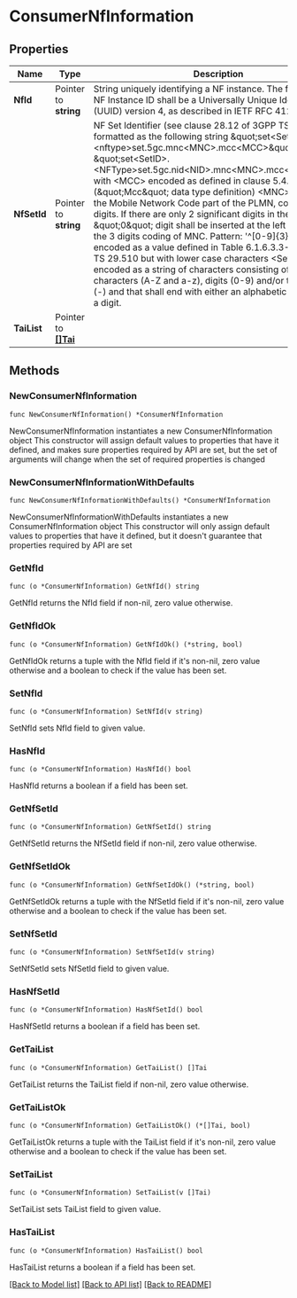 # ConsumerNfInformation

## Properties

Name | Type | Description | Notes
------------ | ------------- | ------------- | -------------
**NfId** | Pointer to **string** | String uniquely identifying a NF instance. The format of the NF Instance ID shall be a  Universally Unique Identifier (UUID) version 4, as described in IETF RFC 4122.   | [optional] 
**NfSetId** | Pointer to **string** | NF Set Identifier (see clause 28.12 of 3GPP TS 23.003), formatted as the following string \&quot;set&lt;Set ID&gt;.&lt;nftype&gt;set.5gc.mnc&lt;MNC&gt;.mcc&lt;MCC&gt;\&quot;, or  \&quot;set&lt;SetID&gt;.&lt;NFType&gt;set.5gc.nid&lt;NID&gt;.mnc&lt;MNC&gt;.mcc&lt;MCC&gt;\&quot; with  &lt;MCC&gt; encoded as defined in clause 5.4.2 (\&quot;Mcc\&quot; data type definition)  &lt;MNC&gt; encoding the Mobile Network Code part of the PLMN, comprising 3 digits.    If there are only 2 significant digits in the MNC, one \&quot;0\&quot; digit shall be inserted    at the left side to fill the 3 digits coding of MNC.  Pattern: &#39;^[0-9]{3}$&#39; &lt;NFType&gt; encoded as a value defined in Table 6.1.6.3.3-1 of 3GPP TS 29.510 but    with lower case characters &lt;Set ID&gt; encoded as a string of characters consisting of    alphabetic characters (A-Z and a-z), digits (0-9) and/or the hyphen (-) and that    shall end with either an alphabetic character or a digit.   | [optional] 
**TaiList** | Pointer to [**[]Tai**](Tai.md) |  | [optional] 

## Methods

### NewConsumerNfInformation

`func NewConsumerNfInformation() *ConsumerNfInformation`

NewConsumerNfInformation instantiates a new ConsumerNfInformation object
This constructor will assign default values to properties that have it defined,
and makes sure properties required by API are set, but the set of arguments
will change when the set of required properties is changed

### NewConsumerNfInformationWithDefaults

`func NewConsumerNfInformationWithDefaults() *ConsumerNfInformation`

NewConsumerNfInformationWithDefaults instantiates a new ConsumerNfInformation object
This constructor will only assign default values to properties that have it defined,
but it doesn't guarantee that properties required by API are set

### GetNfId

`func (o *ConsumerNfInformation) GetNfId() string`

GetNfId returns the NfId field if non-nil, zero value otherwise.

### GetNfIdOk

`func (o *ConsumerNfInformation) GetNfIdOk() (*string, bool)`

GetNfIdOk returns a tuple with the NfId field if it's non-nil, zero value otherwise
and a boolean to check if the value has been set.

### SetNfId

`func (o *ConsumerNfInformation) SetNfId(v string)`

SetNfId sets NfId field to given value.

### HasNfId

`func (o *ConsumerNfInformation) HasNfId() bool`

HasNfId returns a boolean if a field has been set.

### GetNfSetId

`func (o *ConsumerNfInformation) GetNfSetId() string`

GetNfSetId returns the NfSetId field if non-nil, zero value otherwise.

### GetNfSetIdOk

`func (o *ConsumerNfInformation) GetNfSetIdOk() (*string, bool)`

GetNfSetIdOk returns a tuple with the NfSetId field if it's non-nil, zero value otherwise
and a boolean to check if the value has been set.

### SetNfSetId

`func (o *ConsumerNfInformation) SetNfSetId(v string)`

SetNfSetId sets NfSetId field to given value.

### HasNfSetId

`func (o *ConsumerNfInformation) HasNfSetId() bool`

HasNfSetId returns a boolean if a field has been set.

### GetTaiList

`func (o *ConsumerNfInformation) GetTaiList() []Tai`

GetTaiList returns the TaiList field if non-nil, zero value otherwise.

### GetTaiListOk

`func (o *ConsumerNfInformation) GetTaiListOk() (*[]Tai, bool)`

GetTaiListOk returns a tuple with the TaiList field if it's non-nil, zero value otherwise
and a boolean to check if the value has been set.

### SetTaiList

`func (o *ConsumerNfInformation) SetTaiList(v []Tai)`

SetTaiList sets TaiList field to given value.

### HasTaiList

`func (o *ConsumerNfInformation) HasTaiList() bool`

HasTaiList returns a boolean if a field has been set.


[[Back to Model list]](../README.md#documentation-for-models) [[Back to API list]](../README.md#documentation-for-api-endpoints) [[Back to README]](../README.md)


